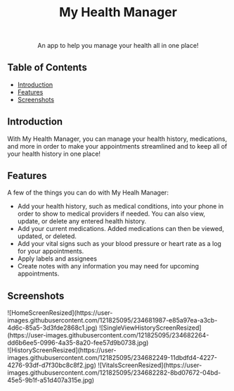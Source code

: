 
<h1 align="center"> My Health Manager </h1> <br>

<p align="center">
  An app to help you manage your health all in one place!
</p>


## Table of Contents

- [Introduction](#introduction)
- [Features](#features)
- [Screenshots](#screenshots)

<!-- END doctoc generated TOC please keep comment here to allow auto update -->

## Introduction

With My Health Manager, you can manage your health history, medications, and more in order to make your appointments streamlined and to keep all of your health history in one place!


## Features

A few of the things you can do with My Healh Manager:

* Add your health history, such as medical conditions, into your phone in order to show to medical providers if needed. You can also view, update, or delete any entered health history.
* Add your current medications. Added medications can then be viewed, updated, or deleted.
* Add your vital signs such as your blood pressure or heart rate as a log for your appointments.
* Apply labels and assignees
* Create notes with any information you may need for upcoming appointments.

## Screenshots

<div>
![HomeScreenResized](https://user-images.githubusercontent.com/121825095/234681987-e85a97ea-a3cb-4d6c-85a5-3d3fde2868c1.jpg)
![SingleViewHistoryScreenResized](https://user-images.githubusercontent.com/121825095/234682264-dd6b6ee5-0996-4a35-8a20-fee57d9b0738.jpg)
</div>

<div>
![HistoryScreenResized](https://user-images.githubusercontent.com/121825095/234682249-11dbdfd4-4227-4276-93df-d7f30bc8c8f2.jpg)
![VitalsScreenResized](https://user-images.githubusercontent.com/121825095/234682282-8bd07672-04bd-45e5-9b1f-a51d407a315e.jpg)
</div>

